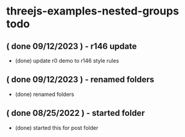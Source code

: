 # threejs-examples-nested-groups todo

## ( done 09/12/2023 ) - r146 update
* (done) update r0 demo to r146 style rules

<!-- DONE -->

## ( done 09/12/2023 ) - renamed folders
* (done) renamed folders

## ( done 08/25/2022 ) - started folder
* (done) started this for post folder